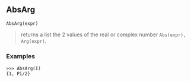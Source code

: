 ## AbsArg

``` 
AbsArg(expr)
``` 

> returns a list the 2 values of the real or complex number `Abs(expr), Arg(expr)`.

### Examples

``` 
>>> AbsArg(I)
{1, Pi/2}
``` 

